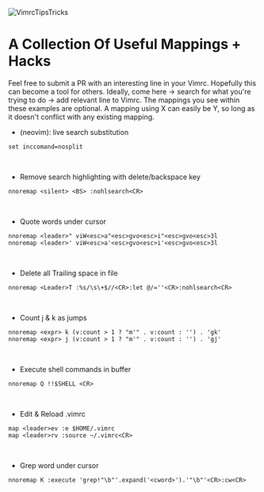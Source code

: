 ![VimrcTipsTricks](https://cdn-images-1.medium.com/max/2000/1*n4hLwVDtv4ywXxGuTaipbw.png)

# A Collection Of Useful Mappings + Hacks

Feel free to submit a PR with an interesting line in your Vimrc. Hopefully this can become a tool for others. Ideally, come here -> search for what you're trying to do -> add relevant line to Vimrc. The mappings you see within these examples are optional. A mapping using <leader>X can easily be <leader>Y, so long as it doesn't conflict with any existing mapping.
&nbsp;
&nbsp;
&nbsp;
&nbsp;
&nbsp;
* (neovim): live search substitution
```vimL
set inccomand=nosplit
```
&nbsp;
* Remove search highlighting with delete/backspace key
```vimL
nnoremap <silent> <BS> :nohlsearch<CR>
```
&nbsp;
* Quote words under cursor
```vimL
nnoremap <leader>" viW<esc>a"<esc>gvo<esc>i"<esc>gvo<esc>3l
nnoremap <leader>' viW<esc>a'<esc>gvo<esc>i'<esc>gvo<esc>3l
```
&nbsp;
* Delete all Trailing space in file
```vimL
nnoremap <Leader>T :%s/\s\+$//<CR>:let @/=''<CR>:nohlsearch<CR>
```
&nbsp;
* Count j & k as jumps
```vimL
nnoremap <expr> k (v:count > 1 ? "m'" . v:count : '') . 'gk'
nnoremap <expr> j (v:count > 1 ? "m'" . v:count : '') . 'gj'
```
&nbsp;
* Execute shell commands in buffer
```vimL
nnoremap Q !!$SHELL <CR>
```
&nbsp;
* Edit & Reload .vimrc
```vimL
map <leader>ev :e $HOME/.vimrc
map <leader>rv :source ~/.vimrc<CR>
```
&nbsp;
* Grep word under cursor
```vimL
nnoremap K :execute 'grep!"\b"'.expand('<cword>').'"\b"'<CR>:cw<CR>
```
